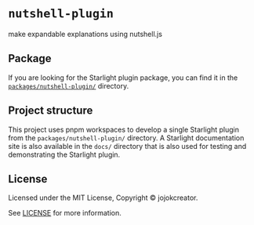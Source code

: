 # `nutshell-plugin`

make expandable explanations using nutshell.js

## Package

If you are looking for the Starlight plugin package, you can find it in the [`packages/nutshell-plugin/`](/packages/nutshell-plugin/) directory.

## Project structure

This project uses pnpm workspaces to develop a single Starlight plugin from the `packages/nutshell-plugin/` directory. A Starlight documentation site is also available in the `docs/` directory that is also used for testing and demonstrating the Starlight plugin.

## License

Licensed under the MIT License, Copyright © jojokcreator.

See [LICENSE](/LICENSE) for more information.
